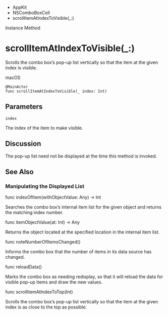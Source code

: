 

- AppKit
- NSComboBoxCell
-  scrollItemAtIndexToVisible(\_:) 

Instance Method

# scrollItemAtIndexToVisible(\_:)

Scrolls the combo box’s pop-up list vertically so that the item at the given index is visible.

macOS

``` source
@MainActor
func scrollItemAtIndexToVisible(_ index: Int)
```

## Parameters 

`index`  

The index of the item to make visible.

## Discussion

The pop-up list need not be displayed at the time this method is invoked.

## See Also

### Manipulating the Displayed List

func indexOfItem(withObjectValue: Any) -> Int

Searches the combo box’s internal item list for the given object and returns the matching index number.

func itemObjectValue(at: Int) -> Any

Returns the object located at the specified location in the internal item list.

func noteNumberOfItemsChanged()

Informs the combo box that the number of items in its data source has changed.

func reloadData()

Marks the combo box as needing redisplay, so that it will reload the data for visible pop-up items and draw the new values.

func scrollItemAtIndexToTop(Int)

Scrolls the combo box’s pop-up list vertically so that the item at the given index is as close to the top as possible.

